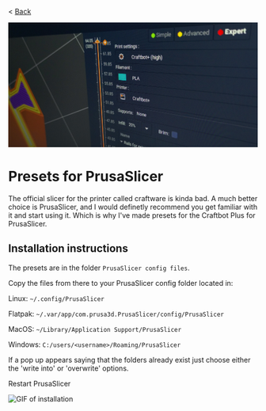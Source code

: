 < [Back](../README.md)

![Some image of PrusaSlicer](../images/prusaslicer.jpg)

# Presets for PrusaSlicer

The official slicer for the printer called craftware is kinda bad. A much better choice is PrusaSlicer, and I would definetly recommend you get familiar with it and start using it. Which is why I've made presets for the Craftbot Plus for PrusaSlicer.

## Installation instructions

The presets are in the folder `PrusaSlicer config files`.

Copy the files from there to your PrusaSlicer config folder located in:

Linux: `~/.config/PrusaSlicer`

Flatpak: `~/.var/app/com.prusa3d.PrusaSlicer/config/PrusaSlicer`

MacOS: `~/Library/Application Support/PrusaSlicer`

Windows: `C:/users/<username>/Roaming/PrusaSlicer`


If a pop up appears saying that the folders already exist just choose either the 'write into' or 'overwrite' options.

Restart PrusaSlicer

![GIF of installation](../images/prusaslicer-installation.gif)
